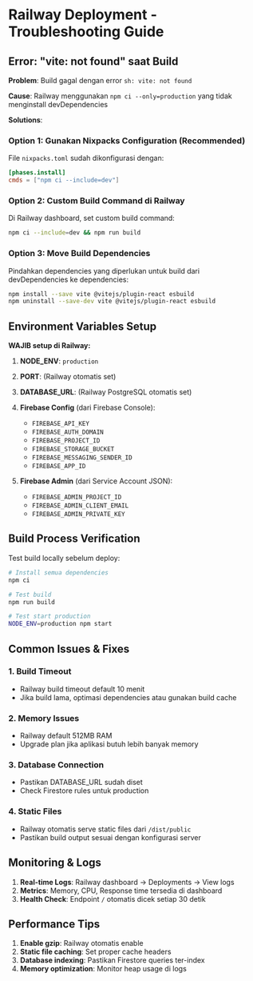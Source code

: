 # Railway Deployment - Troubleshooting Guide

## Error: "vite: not found" saat Build

**Problem**: Build gagal dengan error `sh: vite: not found`

**Cause**: Railway menggunakan `npm ci --only=production` yang tidak menginstall devDependencies

**Solutions**:

### Option 1: Gunakan Nixpacks Configuration (Recommended)
File `nixpacks.toml` sudah dikonfigurasi dengan:
```toml
[phases.install]
cmds = ["npm ci --include=dev"]
```

### Option 2: Custom Build Command di Railway
Di Railway dashboard, set custom build command:
```bash
npm ci --include=dev && npm run build
```

### Option 3: Move Build Dependencies
Pindahkan dependencies yang diperlukan untuk build dari devDependencies ke dependencies:
```bash
npm install --save vite @vitejs/plugin-react esbuild
npm uninstall --save-dev vite @vitejs/plugin-react esbuild
```

## Environment Variables Setup

**WAJIB setup di Railway:**

1. **NODE_ENV**: `production`
2. **PORT**: (Railway otomatis set)
3. **DATABASE_URL**: (Railway PostgreSQL otomatis set)

4. **Firebase Config** (dari Firebase Console):
   - `FIREBASE_API_KEY`
   - `FIREBASE_AUTH_DOMAIN`
   - `FIREBASE_PROJECT_ID`
   - `FIREBASE_STORAGE_BUCKET`
   - `FIREBASE_MESSAGING_SENDER_ID`
   - `FIREBASE_APP_ID`

5. **Firebase Admin** (dari Service Account JSON):
   - `FIREBASE_ADMIN_PROJECT_ID`
   - `FIREBASE_ADMIN_CLIENT_EMAIL`
   - `FIREBASE_ADMIN_PRIVATE_KEY`

## Build Process Verification

Test build locally sebelum deploy:
```bash
# Install semua dependencies
npm ci

# Test build
npm run build

# Test start production
NODE_ENV=production npm start
```

## Common Issues & Fixes

### 1. Build Timeout
- Railway build timeout default 10 menit
- Jika build lama, optimasi dependencies atau gunakan build cache

### 2. Memory Issues
- Railway default 512MB RAM
- Upgrade plan jika aplikasi butuh lebih banyak memory

### 3. Database Connection
- Pastikan DATABASE_URL sudah diset
- Check Firestore rules untuk production

### 4. Static Files
- Railway otomatis serve static files dari `/dist/public`
- Pastikan build output sesuai dengan konfigurasi server

## Monitoring & Logs

1. **Real-time Logs**: Railway dashboard → Deployments → View logs
2. **Metrics**: Memory, CPU, Response time tersedia di dashboard
3. **Health Check**: Endpoint `/` otomatis dicek setiap 30 detik

## Performance Tips

1. **Enable gzip**: Railway otomatis enable
2. **Static file caching**: Set proper cache headers
3. **Database indexing**: Pastikan Firestore queries ter-index
4. **Memory optimization**: Monitor heap usage di logs
